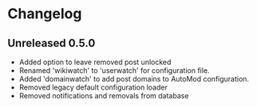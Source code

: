 # Changelog #

## Unreleased 0.5.0 ##

* Added option to leave removed post unlocked
* Renamed 'wikiwatch' to 'userwatch' for configuration file.
* Added 'domainwatch' to add post domains to AutoMod configuration.
* Removed legacy default configuration loader
* Removed notifications and removals from database

